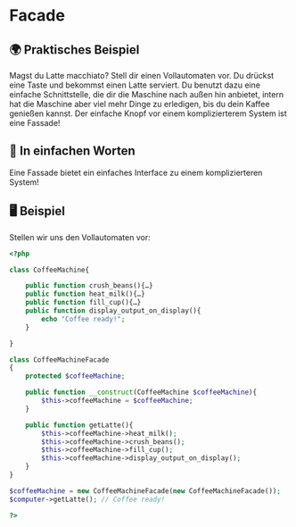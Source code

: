 # Facade

## 🌍 Praktisches Beispiel

Magst du Latte macchiato? Stell dir einen Vollautomaten vor. Du drückst eine Taste und bekommst einen Latte serviert. Du benutzt dazu eine einfache Schnittstelle, die dir die Maschine nach außen hin anbietet, intern hat die Maschine aber viel mehr Dinge zu erledigen, bis du dein Kaffee genießen kannst. Der einfache Knopf vor einem komplizierterem System ist eine Fassade! 

## 💬 In einfachen Worten
Eine Fassade bietet ein einfaches Interface zu einem komplizierteren System! 

## 🖥 Beispiel

Stellen wir uns den Vollautomaten vor:

```php 
<?php

class CoffeeMachine{

	public function crush_beans(){…}
	public function heat_milk(){…}
	public function fill_cup(){…}
	public function display_output_on_display(){
		echo "Coffee ready!";
	}

}

class CoffeeMachineFacade
{
	protected $coffeeMachine;

	public function __construct(CoffeeMachine $coffeeMachine){
		$this->coffeeMachine = $coffeeMachine;
	}

	public function getLatte(){
		$this->coffeeMachine->heat_milk();
		$this->coffeeMachine->crush_beans();
		$this->coffeeMachine->fill_cup();
		$this->coffeeMachine->display_output_on_display();
	}
}

$coffeeMachine = new CoffeeMachineFacade(new CoffeeMachineFacade());
$computer->getLatte(); // Coffee ready!

?>
```